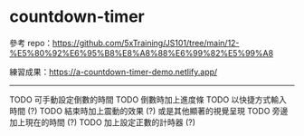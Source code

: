 # countdown-timer

參考 repo：https://github.com/5xTraining/JS101/tree/main/12-%E5%80%92%E6%95%B8%E8%A8%88%E6%99%82%E5%99%A8

練習成果：https://a-countdown-timer-demo.netlify.app/

---

TODO 可手動設定倒數的時間
TODO 倒數時加上進度條
TODO 以快捷方式輸入時間 (?)
TODO 結束時加上震動的效果 (?) 或是其他顯著的視覺呈現
TODO 旁邊加上現在的時間 (?)
TODO 加上設定正數的計時器 (?)
